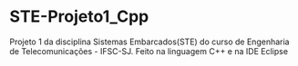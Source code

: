 # STE-Projeto1_Cpp
Projeto 1 da disciplina Sistemas Embarcados(STE) do curso de Engenharia de Telecomunicações - IFSC-SJ. Feito na linguagem C++ e na IDE Eclipse
